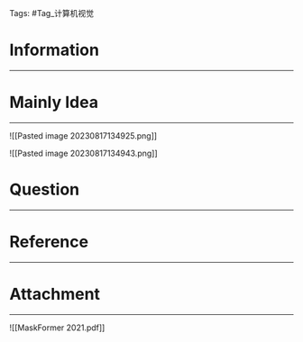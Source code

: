 Tags: #Tag_计算机视觉 
# Information
---


# Mainly Idea
---
![[Pasted image 20230817134925.png]]

![[Pasted image 20230817134943.png]]

# Question
---


# Reference
---


# Attachment
---
![[MaskFormer 2021.pdf]]